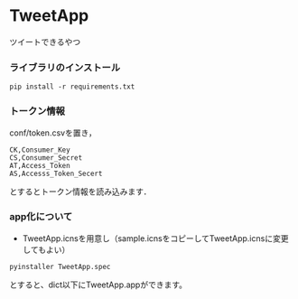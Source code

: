 # TweetApp
ツイートできるやつ

### ライブラリのインストール
```
pip install -r requirements.txt
```
 
### トークン情報
conf/token.csvを置き，
```
CK,Consumer_Key
CS,Consumer_Secret
AT,Access_Token
AS,Accesss_Token_Secert
```
とするとトークン情報を読み込みます．

### app化について
- TweetApp.icnsを用意し（sample.icnsをコピーしてTweetApp.icnsに変更してもよい）

```
pyinstaller TweetApp.spec
```
とすると、dict以下にTweetApp.appができます。
